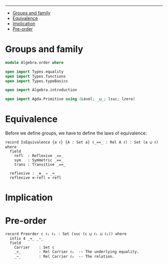 <!-- START doctoc generated TOC please keep comment here to allow auto update -->
<!-- DON'T EDIT THIS SECTION, INSTEAD RE-RUN doctoc TO UPDATE -->
****

- [Groups and family](#groups-and-family)
- [Equivalence](#equivalence)
- [Implication](#implication)
- [Pre-order](#pre-order)

<!-- END doctoc generated TOC please keep comment here to allow auto update -->


# Groups and family

```agda
module Algebra.order where

open import Types.equality
open import Types.functions
open import Types.typeBasics

open import Algebra.introduction

open import Agda.Primitive using (Level; _⊔_; lsuc; lzero)
```

# Equivalence

Before we define groups, we have to define the laws of equivalence:

```lauda
record IsEquivalence {a ℓ} {A : Set a} (_==_ : Rel A ℓ) : Set (a ⊔ ℓ) where
  field
    refl  : Reflexive _==_
    sym   : Symmetric _==_
    trans : Transitive _==_

  reflexive : _≡_ ⇒ _≈_
  reflexive ≡-refl = refl
```

# Implication



# Pre-order

```lauda
record Preorder c ℓ₁ ℓ₂ : Set (suc (c ⊔ ℓ₁ ⊔ ℓ₂)) where
  infix 4 _≈_ _∼_
  field
    Carrier    : Set c
    _≈_        : Rel Carrier ℓ₁  -- The underlying equality.
    _∼_        : Rel Carrier ℓ₂  -- The relation.
```


